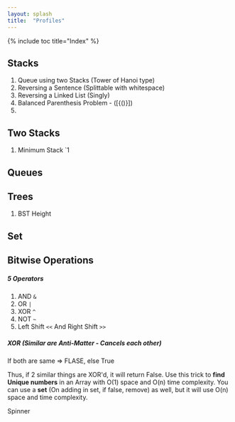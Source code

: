 ```yaml
---
layout: splash
title:  "Profiles"
---
```



{% include toc title="Index" %}

## <i class="fa fa-stack-overflow"></i> Stacks

 1. Queue using two Stacks (Tower of Hanoi type)
 2. Reversing a Sentence (Splittable with whitespace)
 3. Reversing a Linked List (Singly)
 4. Balanced Parenthesis Problem - ([{()}])
 5.

## <i class="fa fa-stack-overflow"></i> Two Stacks

 1. Minimum Stack `1

## <i class="fa fa-bars fa-rotate-90"></i> Queues

## <i class="fa fa-tree"></i> Trees

 1. BST Height

## <i class="fa fa-tree"></i> Set

## Bitwise Operations

##### 5 Operators

 1. AND `&`
 2. OR `|`
 3. XOR `^`
 4. NOT `~`
 5. Left Shift `<<` And Right Shift `>>`


##### XOR (Similar are Anti-Matter - Cancels each other)

If both are same => FLASE, else True

Thus, if 2 similar things are XOR'd, it will return False. Use this trick to **find Unique numbers** in an Array with O(1) space and O(n) time complexity. You can use a **set** (On adding in set, if false, remove) as well, but it will use O(n) space and time complexity.




<i class="icon-spinner icon-spin icon-large"></i> Spinner
